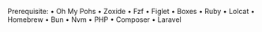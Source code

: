 Prerequisite:
• Oh My Pohs
• Zoxide
• Fzf
• Figlet
• Boxes
• Ruby
• Lolcat
• Homebrew
• Bun
• Nvm
• PHP
• Composer
• Laravel